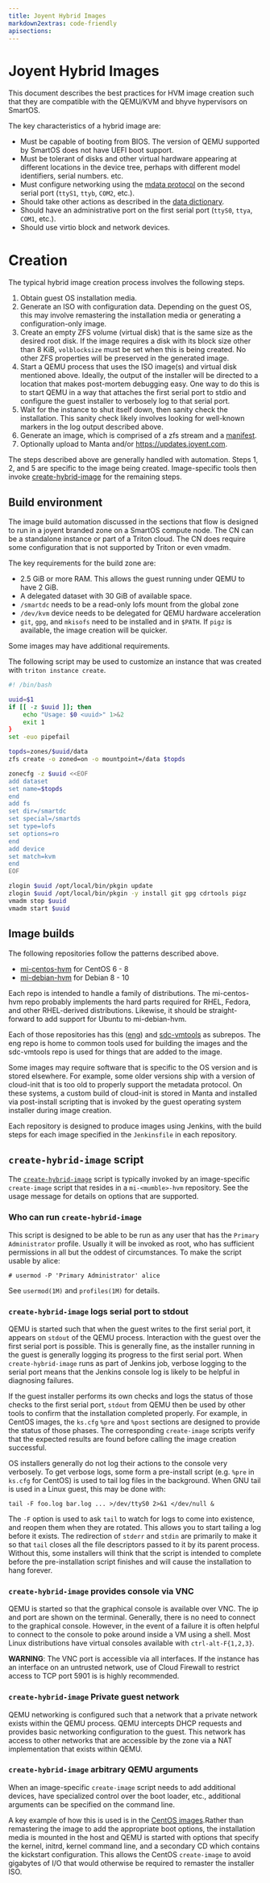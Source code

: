 ```yaml
---
title: Joyent Hybrid Images
markdown2extras: code-friendly
apisections:
---
```

<!--
    This Source Code Form is subject to the terms of the Mozilla Public
    License, v. 2.0. If a copy of the MPL was not distributed with this
    file, You can obtain one at http://mozilla.org/MPL/2.0/.
-->

<!--
    Copyright 2020 Joyent, Inc.
-->

# Joyent Hybrid Images

This document describes the best practices for HVM image creation such that they
are compatible with the QEMU/KVM and bhyve hypervisors on SmartOS.

The key characteristics of a hybrid image are:

- Must be capable of booting from BIOS.  The version of QEMU supported by
  SmartOS does not have UEFI boot support.
- Must be tolerant of disks and other virtual hardware appearing at different
  locations in the device tree, perhaps with different model identifiers, serial
  numbers. etc.
- Must configure networking using the [mdata
  protocol](https://eng.joyent.com/mdata/protocol.html) on the second serial
  port (`ttyS1`, `ttyb`, `COM2`, etc.).
- Should take other actions as described in the [data
  dictionary](https://eng.joyent.com/mdata/datadict.html).
- Should have an administrative port on the first serial port (`ttyS0`, `ttya`,
  `COM1`, etc.).
- Should use virtio block and network devices.


# Creation

The typical hybrid image creation process involves the following steps.

1. Obtain guest OS installation media.
2. Generate an ISO with configuration data.  Depending on the guest OS, this may
   involve remastering the installation media or generating a configuration-only
   image.
3. Create an empty ZFS volume (virtual disk) that is the same size as the
   desired root disk.  If the image requires a disk with its block size other
   than 8 KiB, `volblocksize` must be set when this is being created.  No other
   ZFS properties will be preserved in the generated image.
4. Start a QEMU process that uses the ISO image(s) and virtual disk mentioned
   above.  Ideally, the output of the installer will be directed to a location
   that makes post-mortem debugging easy.  One way to do this is to start QEMU
   in a way that attaches the first serial port to stdio and configure the guest
   installer to verbosely log to that serial port.
5. Wait for the instance to shut itself down, then sanity check the
   installation.  This sanity check likely involves looking for well-known
   markers in the log output described above.
6. Generate an image, which is comprised of a zfs stream and a
   [manifest](https://github.com/joyent/sdc-imgapi/blob/master/docs/index.md#image-manifests).
7. Optionally upload to Manta and/or https://updates.joyent.com.

The steps described above are generally handled with automation.  Steps 1, 2,
and 5 are specific to the image being created.  Image-specific tools then invoke
[create-hybrid-image](../tools/create-hybrid-image) for the remaining steps.


## Build environment

The image build automation discussed in the sections that flow is designed to
run in a joyent branded zone on a SmartOS compute node.  The CN can be a
standalone instance or part of a Triton cloud.  The CN does require some
configuration that is not supported by Triton or even vmadm.

The key requirements for the build zone are:

- 2.5 GiB or more RAM.  This allows the guest running under QEMU to have 2 GiB.
- A delegated dataset with 30 GiB of available space.
- `/smartdc` needs to be a read-only lofs mount from the global zone
- `/dev/kvm` device needs to be delegated for QEMU hardware acceleration
- `git`, `gpg`, and `mkisofs` need to be installed and in `$PATH`.  If `pigz` is
  available, the image creation will be quicker.

Some images may have additional requirements.

The following script may be used to customize an instance that was created with
`triton instance create`.

```bash
#! /bin/bash

uuid=$1
if [[ -z $uuid ]]; then
	echo "Usage: $0 <uuid>" 1>&2
	exit 1
}
set -euo pipefail

topds=zones/$uuid/data
zfs create -o zoned=on -o mountpoint=/data $topds

zonecfg -z $uuid <<EOF
add dataset
set name=$topds
end
add fs
set dir=/smartdc
set special=/smartds
set type=lofs
set options=ro
end
add device
set match=kvm
end
EOF

zlogin $uuid /opt/local/bin/pkgin update
zlogin $uuid /opt/local/bin/pkgin -y install git gpg cdrtools pigz
vmadm stop $uuid
vmadm start $uuid
```


## Image builds

The following repositories follow the patterns described above.

* [mi-centos-hvm](https://github.com/joyent/mi-centos-hvm) for CentOS 6 - 8
* [mi-debian-hvm](https://github.com/joyent/mi-debian-hvm) for Debian 8 - 10

Each repo is intended to handle a family of distributions.  The mi-centos-hvm
repo probably implements the hard parts required for RHEL, Fedora, and other
RHEL-derived distributions.  Likewise, it should be straight-forward to add
support for Ubuntu to  mi-debian-hvm.

Each of those repositories has this ([eng](https://github.com/joyent/eng)) and
[sdc-vmtools](https://github.com/joyent/sdc-vmtools) as subrepos.  The eng repo
is home to common tools used for building the images and the sdc-vmtools repo
is used for things that are added to the image.

Some images may require software that is specific to the OS version and is
stored elsewhere.  For example, some older versions ship with a version of
cloud-init that is too old to properly support the metadata protocol.  On these
systems, a custom build of cloud-init is stored in Manta and installed via
post-install scripting that is invoked by the guest operating system installer
during image creation.

Each repository is designed to produce images using Jenkins, with the build
steps for each image specified in the `Jenkinsfile` in each repository.


## `create-hybrid-image` script

The [`create-hybrid-image`](../tools/create-hybrid-image) script is typically
invoked by an image-specific `create-image` script that resides in a
`mi-<mumble>-hvm` repository.  See the usage message for details on options that
are supported.


### Who can run `create-hybrid-image`

This script is designed to be able to be run as any user that has the `Primary
Administrator` profile.  Usually it will be invoked as root, who has sufficient
permissions in all but the oddest of circumstances.  To make the script usable
by alice:

```
# usermod -P 'Primary Administrator' alice
```

See `usermod(1M)` and `profiles(1M)` for details.


### `create-hybrid-image` logs serial port to stdout

QEMU is started such that when the guest writes to the first serial port, it
appears on `stdout` of the QEMU process.  Interaction with the guest over the
first serial port is possible.  This is generally fine, as the installer running
in the guest is generally logging its progress to the first serial port.  When
`create-hybrid-image` runs as part of Jenkins job, verbose logging to the serial
port means that the Jenkins console log is likely to be helpful in diagnosing
failures.

If the guest installer performs its own checks and logs the status of those
checks to the first serial port, `stdout` from QEMU then be used by other tools
to confirm that the installation completed properly.  For example, in CentOS
images, the `ks.cfg` `%pre` and `%post` sections are designed to provide the
status of those phases.  The corresponding `create-image` scripts verify that
the expected results are found before calling the image creation successful.

OS installers generally do not log their actions to the console very verbosely.
To get verbose logs, some form a pre-install script (e.g. `%pre` in `ks.cfg` for
CentOS) is used to tail log files in the background.  When GNU tail is used in a
Linux guest, this may be done with:

```
tail -F foo.log bar.log ... >/dev/ttyS0 2>&1 </dev/null &
```

The `-F` option is used to ask `tail` to watch for logs to come into existence,
and reopen them when they are rotated.  This allows you to start tailing a log
before it exists.  The redirection of `stderr` and `stdin` are primarily to make
it so that `tail` closes all the file descriptors passed to it by its parent
process.  Without this, some installers will think that the script is intended
to complete before the pre-installation script finishes and will cause the
installation to hang forever.


### `create-hybrid-image` provides console via VNC

QEMU is started so that the graphical console is available over VNC.  The ip and
port are shown on the terminal.  Generally, there is no need to connect to the
graphical console.  However, in the event of a failure it is often helpful to
connect to the console to poke around inside a VM using a shell.  Most Linux
distributions have virtual consoles available with `ctrl-alt-F{1,2,3}`.

**WARNING**: The VNC port is accessible via all interfaces.  If the instance has
an interface on an untrusted network, use of Cloud Firewall to restrict access
to TCP port 5901 is is highly recommended.


### `create-hybrid-image` Private guest network

QEMU networking is configured such that a network that a private network exists
within the QEMU process.  QEMU intercepts DHCP requests and provides basic
networking configuration to the guest.  This network has access to other
networks that are accessible by the zone via a NAT implementation that exists
within QEMU.


### `create-hybrid-image` arbitrary QEMU arguments

When an image-specific `create-image` script needs to add additional devices,
have specialized control over the boot loader, etc., additional arguments can be
specified on the command line.

A key example of how this is used is in the [CentOS
images](https://github.com/joyent/mi-centos-hvm/blob/master/create-image).Rather
than remastering the image to add the appropriate boot options, the installation
media is mounted in the host and QEMU is started with options that specify the
kernel, initrd, kernel command line, and a secondary CD which contains the
kickstart configuration.  This allows the CentOS `create-image` to avoid
gigabytes of I/O that would otherwise be required to remaster the installer ISO.
